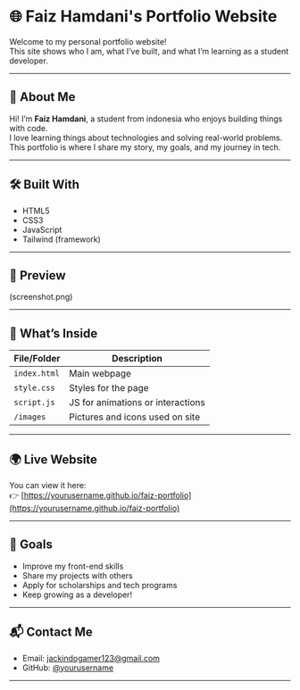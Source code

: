 # 🌐 Faiz Hamdani's Portfolio Website

Welcome to my personal portfolio website!  
This site shows who I am, what I’ve built, and what I’m learning as a student developer.

---

## 📌 About Me

Hi! I’m **Faiz Hamdani**, a student from indonesia who enjoys building things with code.  
I love learning things about technologies and solving real-world problems.  
This portfolio is where I share my story, my goals, and my journey in tech.

---

## 🛠️ Built With

- HTML5  
- CSS3  
- JavaScript  
- Tailwind (framework)

---

## 📸 Preview

(screenshot.png)  

---

## 📁 What’s Inside

| File/Folder     | Description                        |
|----------------|------------------------------------|
| `index.html`   | Main webpage                       |
| `style.css`    | Styles for the page                |
| `script.js`    | JS for animations or interactions  |
| `/images`      | Pictures and icons used on site    |

---

## 🌍 Live Website

You can view it here:  
👉 [https://yourusername.github.io/faiz-portfolio](https://yourusername.github.io/faiz-portfolio)  

---

## 🎯 Goals

- Improve my front-end skills  
- Share my projects with others  
- Apply for scholarships and tech programs  
- Keep growing as a developer!

---

## 📬 Contact Me

- Email: jackindogamer123@gmail.com   
- GitHub: [@yourusername](https://github.com/yourusername)

---

